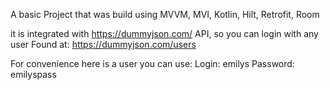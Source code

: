 A basic Project that was build using MVVM, MVI, Kotlin, Hilt, Retrofit, Room

it is integrated with https://dummyjson.com/ API, so you can login with any user Found at: https://dummyjson.com/users

For convenience here is a user you can use:
Login: emilys
Password: emilyspass
